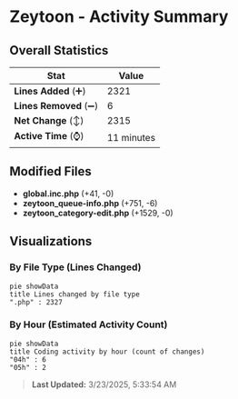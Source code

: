 # Zeytoon - Activity Summary 

## Overall Statistics

| Stat                   | Value                                                             |
| ---------------------- | ----------------------------------------------------------------- |
| **Lines Added** (➕)   | 2321                                          |
| **Lines Removed** (➖) | 6                                        |
| **Net Change** (↕)    | 2315                |
| **Active Time** (⌚)   | 11 minutes |


## Modified Files
- **global.inc.php** (+41, -0)
- **zeytoon_queue-info.php** (+751, -6)
- **zeytoon_category-edit.php** (+1529, -0)

## Visualizations

### By File Type (Lines Changed)

```mermaid
pie showData
title Lines changed by file type
".php" : 2327
```

### By Hour (Estimated Activity Count)

```mermaid
pie showData
title Coding activity by hour (count of changes)
"04h" : 6
"05h" : 2
```


> **Last Updated:** 3/23/2025, 5:33:54 AM